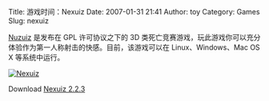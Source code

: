 Title: 游戏时间：Nexuiz
Date: 2007-01-31 21:41
Author: toy
Category: Games
Slug: nexuiz

[Nuzuiz](http://www.alientrap.org/nexuiz/) 是发布在 GPL 许可协议之下的
3D
类死亡竞赛游戏，玩此游戏你可以充分体验作为第一人称射击的快感。目前，该游戏可以在
Linux、Windows、Mac OS X 等系统中运行。

[![Nexuiz](http://i.linuxtoy.org/i/2007/01/nexuiz_s.jpg)](http://i.linuxtoy.org/i/2007/01/nexuiz.jpg)

Download [Nexuiz
2.2.3](http://www.alientrap.org/nexuiz/index.php?module=downloads)
